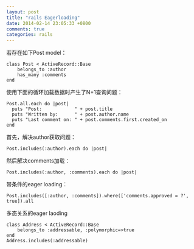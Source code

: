 ```yaml
---
layout: post
title: "rails Eagerloading"
date: 2014-02-14 23:05:33 +0800
comments: true
categories: rails
---
```


若存在如下Post model：

	class Post < ActiveRecord::Base
		belongs_to :author
		has_many :comments
	end

使用下面的循环加载数据时产生了N+1查询问题：


	Post.all.each do |post|
	  puts "Post:            " + post.title
	  puts "Written by:      " + post.author.name
	  puts "Last comment on: " + post.comments.first.created_on
	end

首先，解决author获取问题：

	Post.includes(:author).each do |post|

然后解决comments加载：

	Post.includes(:author, :comments).each do |post|

带条件的eager loading：

	Post.includes([:author, :comments]).where(['comments.approved = ?', true]).all

多态关系的eager laoding

	class Address < ActiveRecord::Base
		belongs_to :addressable, :polymorphic=>true
	end
	Address.includes(:addressable)